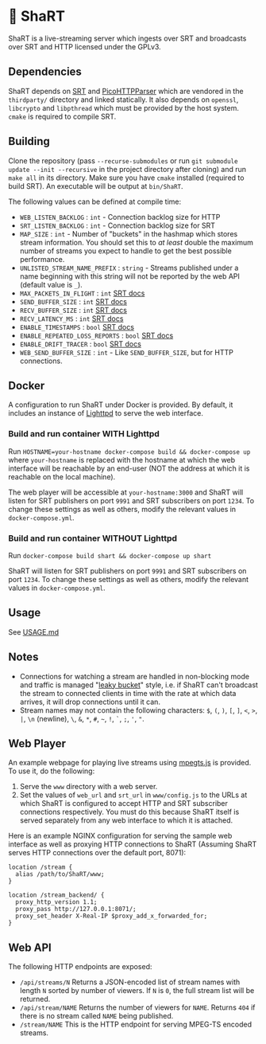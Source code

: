 # :poop: ShaRT

ShaRT is a live-streaming server which ingests over SRT and broadcasts over
SRT and HTTP licensed under the GPLv3.

## Dependencies

ShaRT depends on [SRT](https://github.com/Haivision/srt) and
[PicoHTTPParser](https://github.com/h2o/picohttpparser) which are vendored in
the `thirdparty/` directory and linked statically. It also depends on
`openssl`, `libcrypto` and `libpthread` which must be provided by the host
system. `cmake` is required to compile SRT.

## Building

Clone the repository
(pass `--recurse-submodules` or run 
`git submodule update --init --recursive` in the project directory after
cloning) and run `make all` in its directory. Make sure you have `cmake`
installed (required to build SRT). An executable will be output at `bin/ShaRT`.

The following values can be defined at compile time:

- `WEB_LISTEN_BACKLOG` : `int` - Connection backlog size for HTTP
- `SRT_LISTEN_BACKLOG` : `int` - Connection backlog size for SRT
- `MAP_SIZE` : `int` - Number of "buckets" in the hashmap which stores stream
  information. You should set this to *at least* double the maximum number of
  streams you expect to handle to get the best possible performance.
- `UNLISTED_STREAM_NAME_PREFIX` : `string` - Streams published under a name
  beginning with this string will not be reported by the web API
  (default value is `_`).
- `MAX_PACKETS_IN_FLIGHT` : `int`
  [SRT docs](https://github.com/Haivision/srt/blob/master/docs/API/API-socket-options.md#SRTO_FC)
- `SEND_BUFFER_SIZE` : `int`
  [SRT docs](https://github.com/Haivision/srt/blob/master/docs/API/API-socket-options.md#SRTO_SNDBUF)
- `RECV_BUFFER_SIZE` : `int`
  [SRT docs](https://github.com/Haivision/srt/blob/master/docs/API/API-socket-options.md#SRTO_RCVBUF)
- `RECV_LATENCY_MS` : `int`
  [SRT docs](https://github.com/Haivision/srt/blob/master/docs/API/API-socket-options.md#SRTO_RCVLATENCY)
- `ENABLE_TIMESTAMPS` : `bool`
  [SRT docs](https://github.com/Haivision/srt/blob/master/docs/API/API-socket-options.md#SRTO_TSBPDMODE)
- `ENABLE_REPEATED_LOSS_REPORTS` : `bool`
  [SRT docs](https://github.com/Haivision/srt/blob/master/docs/API/API-socket-options.md#SRTO_NAKREPORT)
- `ENABLE_DRIFT_TRACER` : `bool`
  [SRT docs](https://github.com/Haivision/srt/blob/master/docs/API/API-socket-options.md#SRTO_DRIFTTRACER)
- `WEB_SEND_BUFFER_SIZE` : `int` - Like `SEND_BUFFER_SIZE`, but for HTTP
  connections.

## Docker

A configuration to run ShaRT under Docker is provided. By default, it includes an instance of
[Lighttpd](https://www.lighttpd.net/) to serve the web interface.

### Build and run container WITH Lighttpd

Run `HOSTNAME=your-hostname docker-compose build && docker-compose up` where
`your-hostname` is replaced with the hostname at which the web interface will be reachable
by an end-user (NOT the address at which it is reachable on the local machine).

The web player will be accessible at `your-hostname:3000` and ShaRT will listen for
SRT publishers on port `9991` and SRT subscribers on port `1234`. To change these
settings as well as others, modify the relevant values in `docker-compose.yml`.

### Build and run container WITHOUT Lighttpd

Run `docker-compose build shart && docker-compose up shart`

ShaRT will listen for SRT publishers on port `9991` and SRT subscribers on port `1234`.
To change these settings as well as others, modify the relevant values in `docker-compose.yml`.

## Usage

See [USAGE.md](USAGE.md)

## Notes

- Connections for watching a stream are handled in non-blocking mode and traffic
  is managed "[leaky bucket](https://en.wikipedia.org/wiki/Leaky_bucket)"
  style, i.e. if ShaRT can't broadcast the stream to connected clients in time
  with the rate at which data arrives, it will drop connections until it can.
- Stream names may not contain the following characters:
  `$`, `(`, `)`, `[`, `]`, `<`, `>`, `|`, `\n` (newline), `\`, `&`, `*`, `#`,
  `~`, `!`, `` ` ``, `;`, `'`, `"`.

## Web Player

An example webpage for playing live streams using
[mpegts.js](https://github.com/xqq/mpegts.js)
is provided. To use it, do the following:

1. Serve the `www` directory with a web server.
2. Set the values of `web_url` and `srt_url` in `www/config.js` to the URLs at
  which ShaRT is configured to accept HTTP and SRT subscriber connections
  respectively. You must do this because ShaRT itself is served separately from
  any web interface to which it is attached.

Here is an example NGINX configuration for serving the sample web interface as
well as proxying HTTP connections to ShaRT (Assuming ShaRT serves HTTP
connections over the default port, 8071):

```nginx
location /stream {
  alias /path/to/ShaRT/www;
}

location /stream_backend/ {
  proxy_http_version 1.1;
  proxy_pass http://127.0.0.1:8071/;
  proxy_set_header X-Real-IP $proxy_add_x_forwarded_for;
}
```

## Web API

The following HTTP endpoints are exposed:

- `/api/streams/N` Returns a JSON-encoded list of stream names with length `N`
  sorted by number of viewers. If `N` is `0`, the full stream list will be
  returned.
- `/api/stream/NAME` Returns the number of viewers for `NAME`. Returns `404` if
  there is no stream called `NAME` being published.
- `/stream/NAME` This is the HTTP endpoint for serving MPEG-TS encoded streams.
